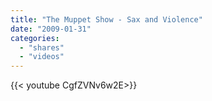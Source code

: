 ```yaml
---
title: "The Muppet Show - Sax and Violence"
date: "2009-01-31"
categories:
  - "shares"
  - "videos"
---
```


<div style="width: 70vw;">{{< youtube CgfZVNv6w2E>}}</div>
